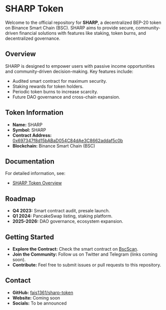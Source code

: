# SHARP Token

Welcome to the official repository for **SHARP**, a decentralized BEP-20 token on Binance Smart Chain (BSC). SHARP aims to provide secure, community-driven financial solutions with features like staking, token burns, and decentralized governance.

## Overview
SHARP is designed to empower users with passive income opportunities and community-driven decision-making. Key features include:
- Audited smart contract for maximum security.
- Staking rewards for token holders.
- Periodic token burns to increase scarcity.
- Future DAO governance and cross-chain expansion.

## Token Information
- **Name:** SHARP
- **Symbol:** SHARP
- **Contract Address:** [0x697347f8d15bABaD054C84dAe3C8662addaf5c0b](https://bscscan.com/address/0x697347f8d15bABaD054C84dAe3C8662addaf5c0b)
- **Blockchain:** Binance Smart Chain (BSC)

## Documentation
For detailed information, see:
- [SHARP Token Overview](./docs/SHARP-Overview.md)

## Roadmap
- **Q4 2023:** Smart contract audit, presale launch.
- **Q1 2024:** PancakeSwap listing, staking platform.
- **2025-2026:** DAO governance, ecosystem expansion.

## Getting Started
- **Explore the Contract:** Check the smart contract on [BscScan](https://bscscan.com/address/0x697347f8d15bABaD054C84dAe3C8662addaf5c0b).
- **Join the Community:** Follow us on Twitter and Telegram (links coming soon).
- **Contribute:** Feel free to submit issues or pull requests to this repository.

## Contact
- **GitHub:** [fais1361/sharp-token](https://github.com/fais1361/sharp-token)
- **Website:** Coming soon
- **Socials:** To be announced